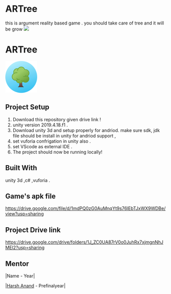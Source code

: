 # ARTree
this is argument reality based game . you should take care of tree and it will be grow 
<a href="https://devlup-labs.github.io"><img src="https://img.shields.io/badge/Developed%20under-Winter%20of%20Code%2C%20DevlUp%20Labs-blue"/></a>

# ARTree
<img src='https://github.com/Rohitdoyal/ARTree/blob/main/circle-cropped%20(8).png?raw=true' height="100px">

## Project Setup
1. Download this repository given drive link !
2. unity version 2019.4.18.f1 .
3. Download unity 3d and setup properly for andriod. make sure sdk, jdk file should be install in unity for andriod support ,
5. set vuforia confrigation in unity also  . 
6. set VScode as external IDE .
7. The project should now be running locally!

## Built With
unity 3d ,c# ,vuforia .

## Game's apk file 
https://drive.google.com/file/d/1mdPQ0zG0AuMnqYt9s76lEbTJxWX9WDBe/view?usp=sharing

## Project Drive link 
https://drive.google.com/drive/folders/1J_ZC0UA87rV0o0JuhRx7xjmgnNhJMEl2?usp=sharing

## Mentor 
|Name - Year|

|[Harsh Anand](https://github.com/harsh-not-haarsh) - Prefinalyear|
